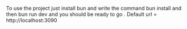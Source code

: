 To use the project just install bun and write the command bun install and then bun run dev and you should be ready to go . Default url = http://localhost:3090
